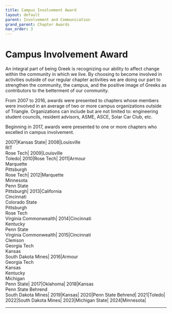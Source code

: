 ```yaml
---
title: Campus Involvement Award
layout: default
parent: Involvement and Communication
grand_parent: Chapter Awards
nav_order: 3
---
```

# Campus Involvement Award

An integral part of being Greek is recognizing our ability to affect change within the community in which we live. By choosing to become involved in activities outside of our regular chapter activities we are doing our part to strengthen the community, the campus, and the positive image of Greeks as contributors to the betterment of our community.

From 2007 to 2016, awards were presented to chapters whose members were involved in an average of two or more campus organizations outside of Triangle. Organizations can include but are not limited to: engineering student councils, resident advisors, ASME, ASCE, Solar Car Club, etc.

Beginning in 2017, awards were presented to one or more chapters who excelled in campus involvement.

2007|Kansas State|
2008|Louisville<br>RIT<br>Rose Tech|
2009|Louisville<br>Toledo|
2010|Rose Tech|
2011|Armour<br>Marquette<br>Pittsburgh<br>Rose Tech|
2012|Marquette<br>Minnesota<br>Penn State<br>Pittsburgh|
2013|California<br>Cincinnati<br>Colorado State<br>Pittsburgh<br>Rose Tech<br>Virginia Commonwealth|
2014|Cincinnati<br>Kentucky<br>Penn State<br>Virginia Commonwealth|
2015|Cincinnati<br>Clemson<br>Georgia Tech<br>Kansas<br>South Dakota Mines|
2016|Armour<br>Georgia Tech<br>Kansas<br>Kentucky<br>Michigan<br>Penn State|
2017|Oklahoma|
2018|Kansas<br>Penn State Behrend<br>South Dakota Mines|
2019|Kansas|
2020|Penn State Behrend|
2021|Toledo|
2022|South Dakota Mines|
2023|Michigan State|
2024|Minnesota|

----